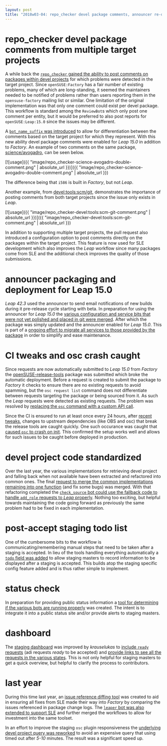 ```yaml
---
layout: post
title: "2018w03-04: repo_checker devel package comments, announcer re-deployment, CI tweaks, and more"
---
```


# repo_checker devel package comments from multiple target projects

A while back the [`repo_checker` gained the ability to post comments on packages within devel projects](https://github.com/openSUSE/osc-plugin-factory/pull/1042) for which problems were detected in the target project. Since `openSUSE:Factory` has a fair number of existing problems, many of which are long-standing, it seemed the maintainers needed to be notified of problems rather than users reporting them in the `opensuse-factory` mailing list or similar. One limitation of the original implementation was that only one comment could exist per devel package. This workflow is standard among the `ReviewBot`s which only post one comment per entity, but it would be preferred to also post reports for `openSUSE:Leap:15.0` since the issues may be different.

A [`bot_name_suffix` was introduced](https://github.com/openSUSE/osc-plugin-factory/pull/1353) to allow for differentiation between the comments based on the target project for which they represent. With this new ability devel package comments were enabled for _Leap 15.0_ in addition to _Factory_. An example of two comments on the same package, [science/avogadro](https://build.opensuse.org/package/show/science/avogadro), can be seen below.

[![usage]({{ "image/repo_checker-science-avogadro-double-comment.png" | absolute_url }})]({{ "image/repo_checker-science-avogadro-double-comment.png" | absolute_url }})

The difference being that `i586` is built in _Factory_, but not _Leap_.

Another example, from [devel:tools:scm/git](https://build.opensuse.org/package/show/devel:tools:scm/git), demonstrates the importance of posting comments from both target projects since the issue only exists in _Leap_.

[![usage]({{ "image/repo_checker-devel:tools:scm-git-comment.png" | absolute_url }})]({{ "image/repo_checker-devel:tools:scm-git-comment.png" | absolute_url }})

In addition to supporting multiple target projects, the pull request also introduced a configuration option to post comments directly on the packages within the target project. This feature is now used for SLE development which also improves the _Leap_ workflow since many packages come from SLE and the additional check improves the quality of those submissions.

# announcer packaging and deployment for Leap 15.0

_Leap 42.3_ used the announcer to send email notifications of new builds during it pre-release cycle starting with beta. In preparation for using the announcer for _Leap 15.0_ the [various configuration and service bits that were not yet polished and placed in git were merged](https://github.com/openSUSE/osc-plugin-factory/pull/1368). After which the package was simply updated and the announcer enabled for _Leap 15.0_. This is part of a [ongoing effort to migrate all services to those provided by the package](https://github.com/openSUSE/osc-plugin-factory/issues/1185) in order to simplify and ease maintenance.

# CI tweaks and osc crash caught

Since requests are now automatically submitted to _Leap 15.0_ from _Factory_ the [openSUSE-release-tools](https://build.opensuse.org/package/show/openSUSE:Factory/openSUSE-release-tools) package was submitted which broke the automatic deployment. Before a request is created to submit the package to _Factory_ it checks to ensure there are no existing requests to avoid spamming, but the `osc request list` command does not differentiate between requests targeting the package or being sourced from it. As such the _Leap_ requests were detected as existing requests. The problem was resolved by [replacing the `osc` command with a custom API call](https://github.com/openSUSE/osc-plugin-factory/pull/1364).

Since the CI is ensured to run at least once every 24 hours, after [recent tweaks](https://github.com/openSUSE/osc-plugin-factory/pull/1363), changes to upstream dependencies (like OBS and osc) that break the release tools are caught quickly. One such occurance was caught that [caused `osc` to crash on init](https://github.com/openSUSE/osc/issues/372). This confirmed the setup works well and allows for such issues to be caught before deployed in production.

# devel project code standardized

Over the last year, the various implementations for retrieving devel project and falling back when not available have been extracted and refactored into common ones. The final [request to merge the common implementations remaining into one function](https://github.com/openSUSE/osc-plugin-factory/pull/1351) (and fix some bugs) was merged. With that refactoring completed the [`check_source` bot could use the fallback code to handle `add_role` requests to _Leap_ properly](https://github.com/openSUSE/osc-plugin-factory/pull/1352). Nothing too exciting, but helpful towards maintaining the code going forward as previously the same problem had to be fixed in each implementation.

# post-accept staging todo list

One of the cumbersome bits to the workflow is communicating/remembering manual steps that need to be taken after a staging is accepted. In lieu of the tools handling everything automatically a [`todo` field was added](https://github.com/openSUSE/osc-plugin-factory/pull/1367) to allow staging masters to record information to be displayed after a staging is accepted. This builds atop the staging specific config feature added and is thus rather simple to implement.

# status check

In preparation for providing public status information a [tool for determining if the various bots are running properly](https://github.com/openSUSE/osc-plugin-factory/pull/1370) was created. The intent is to integrate it into a public status site and/or provide alerts to staging masters.

# dashboard

The [staging dashboard](https://build.opensuse.org/project/staging_projects/openSUSE:Factory) was improved by _krauselukas_ to [include `ready` requests](https://github.com/openSUSE/obs_factory/pull/126) (adi requests _ready_ to be accepted) and [provide links to see all the requests in the various states](https://github.com/openSUSE/obs_factory/pull/128). This is not only helpful for staging masters to get a quick overview, but helpful to clarify the process to contributors.


# last year

During this time last year, an [issue reference diffing tool](https://github.com/openSUSE/osc-plugin-factory/pull/640) was created to aid in ensuring all fixes from SLE made their way into _Factory_ by comparing the issues referenced in package change logs. The [`leaper` bot was also extended to support SLE](https://github.com/openSUSE/osc-plugin-factory/pull/644) and further merged the workflows to allow for investment into the same toolset.

In an effort to improve the staging `osc` plugin responsiveness the [underlying devel project query was reworked](https://github.com/openSUSE/osc-plugin-factory/pull/654) to avoid an expensive query that using timed out after _5-10_ minutes. The result was a significant speed up.
